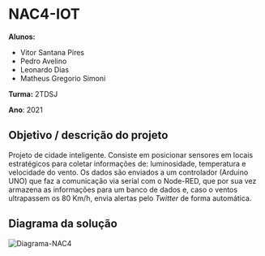 # NAC4-IOT
**Alunos:**
- Vitor Santana Pires
- Pedro Avelino
- Leonardo Dias
- Matheus Gregorio Simoni

**Turma:** 2TDSJ

**Ano**: 2021

## Objetivo / descrição do projeto
Projeto de cidade inteligente. Consiste em posicionar sensores em locais estratégicos para coletar informações de: luminosidade, temperatura e velocidade do vento. Os dados são enviados a um controlador (Arduino UNO) que faz a comunicação via serial com o Node-RED, que por sua vez armazena as informações para um banco de dados e, caso o ventos ultrapassem os 80 Km/h, envia alertas pelo _Twitter_ de forma automática.

## Diagrama da solução
![Diagrama-NAC4](https://user-images.githubusercontent.com/61232337/129722493-5d4e375e-4cdf-421c-862e-13e5314e01a5.jpg)
